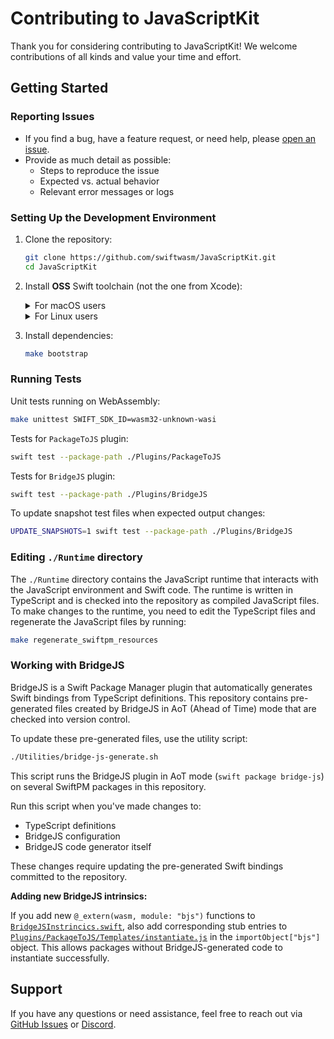# Contributing to JavaScriptKit

Thank you for considering contributing to JavaScriptKit! We welcome contributions of all kinds and value your time and effort.

## Getting Started

### Reporting Issues
- If you find a bug, have a feature request, or need help, please [open an issue](https://github.com/swiftwasm/JavaScriptKit/issues).
- Provide as much detail as possible:
  - Steps to reproduce the issue
  - Expected vs. actual behavior
  - Relevant error messages or logs

### Setting Up the Development Environment
1. Clone the repository:
   ```bash
   git clone https://github.com/swiftwasm/JavaScriptKit.git
   cd JavaScriptKit
   ```

2. Install **OSS** Swift toolchain (not the one from Xcode):
    <details>
    <summary>For macOS users</summary>

    ```bash
    (
        SWIFT_TOOLCHAIN_CHANNEL=swift-6.0.2-release;
        SWIFT_TOOLCHAIN_TAG="swift-6.0.2-RELEASE";
        SWIFT_SDK_TAG="swift-wasm-6.0.2-RELEASE";
        SWIFT_SDK_CHECKSUM="6ffedb055cb9956395d9f435d03d53ebe9f6a8d45106b979d1b7f53358e1dcb4";
        pkg="$(mktemp -d)/InstallMe.pkg"; set -ex;
        curl -o "$pkg" "https://download.swift.org/$SWIFT_TOOLCHAIN_CHANNEL/xcode/$SWIFT_TOOLCHAIN_TAG/$SWIFT_TOOLCHAIN_TAG-osx.pkg";
        installer -pkg "$pkg" -target CurrentUserHomeDirectory;
        export TOOLCHAINS="$(plutil -extract CFBundleIdentifier raw ~/Library/Developer/Toolchains/$SWIFT_TOOLCHAIN_TAG.xctoolchain/Info.plist)";
        swift sdk install "https://github.com/swiftwasm/swift/releases/download/$SWIFT_SDK_TAG/$SWIFT_SDK_TAG-wasm32-unknown-wasi.artifactbundle.zip" --checksum "$SWIFT_SDK_CHECKSUM";
    )
    ```

    </details>

    <details>
    <summary>For Linux users</summary>
    Install Swift 6.0.2 by following the instructions on the <a href="https://www.swift.org/install/linux/tarball/">official Swift website</a>.

    ```bash
    (
        SWIFT_SDK_TAG="swift-wasm-6.0.2-RELEASE";
        SWIFT_SDK_CHECKSUM="6ffedb055cb9956395d9f435d03d53ebe9f6a8d45106b979d1b7f53358e1dcb4";
        swift sdk install "https://github.com/swiftwasm/swift/releases/download/$SWIFT_SDK_TAG/$SWIFT_SDK_TAG-wasm32-unknown-wasi.artifactbundle.zip" --checksum "$SWIFT_SDK_CHECKSUM";
    )
    ```

    </details>

3. Install dependencies:
   ```bash
   make bootstrap
   ```

### Running Tests

Unit tests running on WebAssembly:

```bash
make unittest SWIFT_SDK_ID=wasm32-unknown-wasi
```

Tests for `PackageToJS` plugin:

```bash
swift test --package-path ./Plugins/PackageToJS
```

Tests for `BridgeJS` plugin:

```bash
swift test --package-path ./Plugins/BridgeJS
```

To update snapshot test files when expected output changes:

```bash
UPDATE_SNAPSHOTS=1 swift test --package-path ./Plugins/BridgeJS
```

### Editing `./Runtime` directory

The `./Runtime` directory contains the JavaScript runtime that interacts with the JavaScript environment and Swift code.
The runtime is written in TypeScript and is checked into the repository as compiled JavaScript files.
To make changes to the runtime, you need to edit the TypeScript files and regenerate the JavaScript files by running:

```bash
make regenerate_swiftpm_resources
```

### Working with BridgeJS

BridgeJS is a Swift Package Manager plugin that automatically generates Swift bindings from TypeScript definitions. This repository contains pre-generated files created by BridgeJS in AoT (Ahead of Time) mode that are checked into version control.

To update these pre-generated files, use the utility script:

```bash
./Utilities/bridge-js-generate.sh
```

This script runs the BridgeJS plugin in AoT mode (`swift package bridge-js`) on several SwiftPM packages in this repository.

Run this script when you've made changes to:
- TypeScript definitions
- BridgeJS configuration
- BridgeJS code generator itself

These changes require updating the pre-generated Swift bindings committed to the repository.

**Adding new BridgeJS intrinsics:** 

If you add new `@_extern(wasm, module: "bjs")` functions to [`BridgeJSInstrincics.swift`](Sources/JavaScriptKit/BridgeJSInstrincics.swift), also add corresponding stub entries to [`Plugins/PackageToJS/Templates/instantiate.js`](Plugins/PackageToJS/Templates/instantiate.js) in the `importObject["bjs"]` object. This allows packages without BridgeJS-generated code to instantiate successfully.

## Support
If you have any questions or need assistance, feel free to reach out via [GitHub Issues](https://github.com/swiftwasm/JavaScriptKit/issues) or [Discord](https://discord.gg/ashJW8T8yp).
